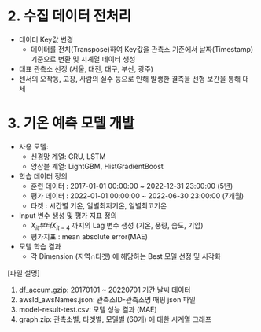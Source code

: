 # 2. 수집 데이터 전처리
- 데이터 Key값 변경
    - 데이터를 전치(Transpose)하여 Key값을 관측소 기준에서 날짜(Timestamp) 기준으로 변환 및 시계열 데이터 생성
- 대표 관측소 선정 (서울, 대전, 대구, 부산, 광주)
- 센서의 오작동, 고장, 사람의 실수 등으로 인해 발생한 결측을 선형 보간을 통해 대체

# 3. 기온 예측 모델 개발
- 사용 모델:
    - 신경망 계열: GRU, LSTM
    - 앙상블 계열: LightGBM, HistGradientBoost
- 학습 데이터 정의
    - 훈련 데이터 : 2017-01-01 00:00:00 ~ 2022-12-31 23:00:00 (5년)
    - 평가 데이터 : 2022-01-01 00:00:00 ~ 2022-06-30 23:00:00 (7개월)
    - 타겟 : 시간별 기온, 일별최저기온, 일별최고기온
- Input 변수 생성 및 평가 지표 정의
    - $X_{it} 부터 X_{it-4}$ 까지의 Lag 변수 생성 (기온, 풍량, 습도, 기압)
    - 평가지표 : mean absolute error(MAE)
- 모델 학습 결과
    - 각 Dimension (지역∩타겟) 에 해당하는 Best 모델 선정 및 시각화
 
[파일 설명]
1. df_accum.gzip: 20170101 ~ 20220701 기간 날씨 데이터
2. awsId_awsNames.json: 관측소ID-관측소명 매핑 json 파일
3. model-result-test.csv: 모델 성능 결과 (MAE)
4. graph.zip: 관측소별, 타겟별, 모델별 (60개) 에 대한 시계열 그래프 
   
